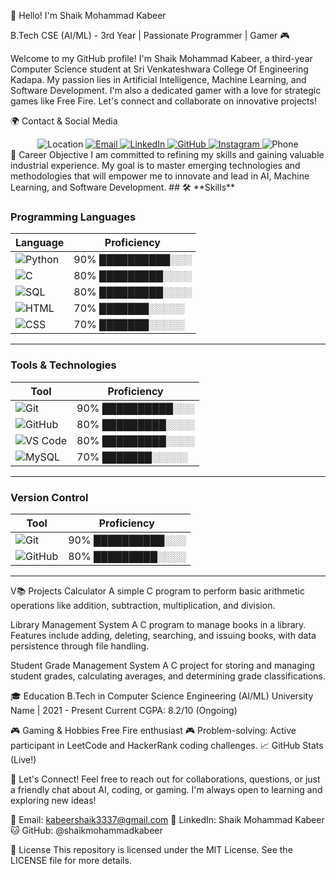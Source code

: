 👋 Hello! I'm Shaik Mohammad Kabeer

B.Tech CSE (AI/ML) - 3rd Year | Passionate Programmer | Gamer 🎮

Welcome to my GitHub profile! I'm Shaik Mohammad Kabeer, a third-year Computer Science student at Sri Venkateshwara College Of Engineering Kadapa. My passion lies in Artificial Intelligence, Machine Learning, and Software Development. I'm also a dedicated gamer with a love for strategic games like Free Fire. Let's connect and collaborate on innovative projects!

🌍 Contact & Social Media
<div align="center"> <img src="https://img.shields.io/badge/Location-Kadapa%2C%20India-blue?style=for-the-badge&logo=googlemap" alt="Location"> <a href="mailto:kabeershaik3337@gmail.com"> <img src="https://img.shields.io/badge/Email-kabeershaik3337@gmail.com-red?style=for-the-badge&logo=gmail" alt="Email"> </a> <a href="https://www.linkedin.com/in/shaik-kabeer-696014318?utm_source=share&utm_campaign=share_via&utm_content=profile&utm_medium=android_app"> <img src="https://img.shields.io/badge/LinkedIn-Connect-blue?style=for-the-badge&logo=linkedin" alt="LinkedIn"> </a> <a href="https://github.com/Shaik-Kabeer-max"> <img src="https://img.shields.io/badge/GitHub-Follow-181717?style=for-the-badge&logo=github" alt="GitHub"> </a> <a href="https://www.instagram.com/kabeer_shaik_25"> <img src="https://img.shields.io/badge/Instagram-Follow-D50000?style=for-the-badge&logo=instagram" alt="Instagram"> </a> <img src="https://img.shields.io/badge/Phone-%2B91--9346134341-success?style=for-the-badge&logo=whatsapp" alt="Phone"> </div>
🎯 Career Objective
I am committed to refining my skills and gaining valuable industrial experience. My goal is to master emerging technologies and methodologies that will empower me to innovate and lead in AI, Machine Learning, and Software Development.
## 🛠 **Skills**

### **Programming Languages**

| Language   | Proficiency            |
|------------|------------------------|
| ![Python](https://img.shields.io/badge/Python-3776AB?style=for-the-badge&logo=python&logoColor=white)  | 90% ██████████░░░ |
| ![C](https://img.shields.io/badge/C-00599C?style=for-the-badge&logo=c&logoColor=white)                | 80% █████████░░░░ |
| ![SQL](https://img.shields.io/badge/SQL-4479A1?style=for-the-badge&logo=mysql&logoColor=white)        | 80% █████████░░░░ |
| ![HTML](https://img.shields.io/badge/HTML-FF5722?style=for-the-badge&logo=html5&logoColor=white)      | 70% ███████░░░░░ |
| ![CSS](https://img.shields.io/badge/CSS-2965F1?style=for-the-badge&logo=css3&logoColor=white)        | 70% ███████░░░░░ |

---

### **Tools & Technologies**

| Tool           | Proficiency            |
|----------------|------------------------|
| ![Git](https://img.shields.io/badge/Git-FFD43B?style=for-the-badge&logo=git&logoColor=black)           | 90% ██████████░░░ |
| ![GitHub](https://img.shields.io/badge/GitHub-181717?style=for-the-badge&logo=github&logoColor=white)   | 80% █████████░░░░ |
| ![VS Code](https://img.shields.io/badge/VS%20Code-007ACC?style=for-the-badge&logo=visualstudiocode&logoColor=white) | 80% █████████░░░░ |
| ![MySQL](https://img.shields.io/badge/MySQL-4479A1?style=for-the-badge&logo=mysql&logoColor=white)      | 70% ███████░░░░░ |

---

### **Version Control**

| Tool             | Proficiency            |
|------------------|------------------------|
| ![Git](https://img.shields.io/badge/Git-FFD43B?style=for-the-badge&logo=git&logoColor=black) | 90% ██████████░░░ |
| ![GitHub](https://img.shields.io/badge/GitHub-181717?style=for-the-badge&logo=github&logoColor=white) | 80% █████████░░░░ |

---

V📚 Projects
Calculator
A simple C program to perform basic arithmetic operations like addition, subtraction, multiplication, and division.


Library Management System
A C program to manage books in a library. Features include adding, deleting, searching, and issuing books, with data persistence through file handling.


Student Grade Management System
A C project for storing and managing student grades, calculating averages, and determining grade classifications.

🎓 Education
B.Tech in Computer Science Engineering (AI/ML)
University Name | 2021 - Present
Current CGPA: 8.2/10 (Ongoing)

🎮 Gaming & Hobbies
Free Fire enthusiast 🎮
Problem-solving: Active participant in LeetCode and HackerRank coding challenges.
📈 GitHub Stats (Live!)

🎉 Let's Connect!
Feel free to reach out for collaborations, questions, or just a friendly chat about AI, coding, or gaming. I'm always open to learning and exploring new ideas!

📧 Email: kabeershaik3337@gmail.com
💼 LinkedIn: Shaik Mohammad Kabeer
🐱 GitHub: @shaikmohammadkabeer

📜 License
This repository is licensed under the MIT License. See the LICENSE file for more details.
